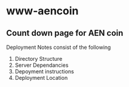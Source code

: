 # www-aencoin
Count down page for AEN coin
---
Deployment Notes consist of the following

1. Directory Structure
1. Server Dependancies
1. Depoyment instructions
1. Deployment Location
